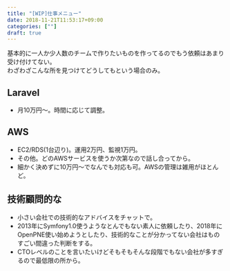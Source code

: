 ```yaml
---
title: "[WIP]仕事メニュー"
date: 2018-11-21T11:53:17+09:00
categories: [""]
draft: true
---
```


基本的に一人か少人数のチームで作りたいものを作ってるのでもう依頼はあまり受け付けてない。  
わざわざこんな所を見つけてどうしてもという場合のみ。

## Laravel
- 月10万円〜。時間に応じて調整。

## AWS
- EC2/RDS(1台辺り)。運用2万円、監視1万円。
- その他。どのAWSサービスを使うか次第なので話し合ってから。
- 細かく決めずに10万円〜でなんでも対応も可。AWSの管理は雑用がほとんど。

## 技術顧問的な
- 小さい会社での技術的なアドバイスをチャットで。
- 2013年にSymfony1.0使うようなとんでもない素人に依頼したり、2018年にOpenPNE使い始めようとしたり、技術的なことが分かってない会社はものすごい間違った判断をする。
- CTOレベルのことを言いたいけどそもそもそんな段階でもない会社が多すぎるので最低限の所から。
